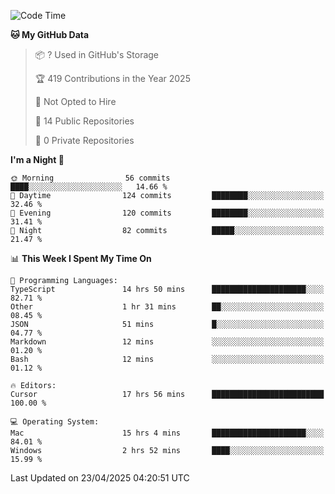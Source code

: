 <!--START_SECTION:waka-->
![Code Time](http://img.shields.io/badge/Code%20Time-6%2C907%20hrs%2039%20mins-blue)

**🐱 My GitHub Data** 

> 📦 ? Used in GitHub's Storage 
 > 
> 🏆 419 Contributions in the Year 2025
 > 
> 🚫 Not Opted to Hire
 > 
> 📜 14 Public Repositories 
 > 
> 🔑 0 Private Repositories 
 > 
**I'm a Night 🦉** 

```text
🌞 Morning                56 commits          ████░░░░░░░░░░░░░░░░░░░░░   14.66 % 
🌆 Daytime                124 commits         ████████░░░░░░░░░░░░░░░░░   32.46 % 
🌃 Evening                120 commits         ████████░░░░░░░░░░░░░░░░░   31.41 % 
🌙 Night                  82 commits          █████░░░░░░░░░░░░░░░░░░░░   21.47 % 
```


📊 **This Week I Spent My Time On** 

```text
💬 Programming Languages: 
TypeScript               14 hrs 50 mins      █████████████████████░░░░   82.71 % 
Other                    1 hr 31 mins        ██░░░░░░░░░░░░░░░░░░░░░░░   08.45 % 
JSON                     51 mins             █░░░░░░░░░░░░░░░░░░░░░░░░   04.77 % 
Markdown                 12 mins             ░░░░░░░░░░░░░░░░░░░░░░░░░   01.20 % 
Bash                     12 mins             ░░░░░░░░░░░░░░░░░░░░░░░░░   01.12 % 

🔥 Editors: 
Cursor                   17 hrs 56 mins      █████████████████████████   100.00 % 

💻 Operating System: 
Mac                      15 hrs 4 mins       █████████████████████░░░░   84.01 % 
Windows                  2 hrs 52 mins       ████░░░░░░░░░░░░░░░░░░░░░   15.99 % 
```


 Last Updated on 23/04/2025 04:20:51 UTC
<!--END_SECTION:waka-->

